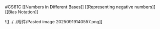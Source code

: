 #CS61C 
[[Numbers in Different Bases]]
[[Representing negative numbers]]
[[Bias Notation]]

![[../../附件/Pasted image 20250919140557.png]]